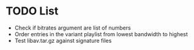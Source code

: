 TODO List
=========

- Check if bitrates argument are list of numbers
- Order entries in the variant playlist from lowest bandwidth to highest
- Test libav.tar.gz against signature files
